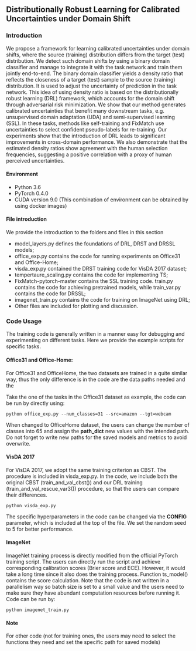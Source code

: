 ## Distributionally Robust Learning for Calibrated Uncertainties under Domain Shift

### Introduction

We propose a framework for learning calibrated uncertainties under domain shifts, where the source (training) distribution differs from the target (test) distribution. We detect such domain shifts by using a binary domain classifier and manage to integrate it with the task network and train them jointly end-to-end. The binary domain classifier yields a density ratio that reflects the closeness of a target (test) sample to the source (training) distribution. It is used to adjust the uncertainty of prediction in the task network. This idea of using density ratio is based on the distributionally robust learning (DRL) framework, which accounts for the domain shift through adversarial risk minimization. We show that our method generates calibrated uncertainties that benefit many downstream tasks, e.g. unsupervised domain adaptation (UDA) and semi-supervised learning (SSL). In these tasks, methods like self-training and FixMatch use uncertainties to select confident pseudo-labels for re-training. Our experiments show that the introduction of DRL leads to significant improvements in cross-domain performance. We also demonstrate that the estimated density ratios show agreement with the human selection frequencies, suggesting a positive correlation with a proxy of human perceived uncertainties.

#### Environment

* Python 3.6
* PyTorch 0.4.0
* CUDA version 9.0
(This combination of environment can be obtained by using docker images)

#### File introduction

We provide the introduction to the folders and files in this section
* model_layers.py defines the foundations of DRL, DRST and DRSSL models;
* office_exp.py contains the code for running experiments on Office31 and Office-Home;
* visda_exp.py contained the DRST training code for VisDA 2017 dataset;
* tempertaure_scaling.py contains the code for implementing TS; 
* FixMatch-pytorch-master contains the SSL training code. train.py contains the code for achieving pretrained models, while train_var.py contains the code for DRSSL;
* imagenet_train.py contains the code for training on ImageNet using DRL;
* Other files are included for plotting and discussion.


### Code Usage


The training code is generally written in a manner easy for debugging and experimenting on different tasks. Here we provide the example scripts for specific tasks.

#### Office31 and Office-Home:

For Office31 and OfficeHome, the two datasets are trained in a quite similar way, thus the only difference is in the code are the data paths needed and the 

Take the one of the tasks in the Office31 dataset as example, the code can be run by directly using:

```
python office_exp.py --num_classes=31 --src=amazon --tgt=webcam
```

When changed to OfficeHome dataset, the users can change the number of classes into 65 and assign the **path_dict** new values with the intended path. Do not forget to write new paths for the saved
models and metrics to avoid overwrite.

#### VisDA 2017

For VisDA 2017, we adopt the same training criterion as CBST. The procedure is included in visda_exp.py. In the code, we include both the 
original CBST (train_and_val_cbst()) and our DRL training (train_and_val_rescue_var3()) procedure, so that the users can compare their differences.

```
python visda_exp.py
```

The specific hyperparameters in the code can be changed via the **CONFIG** parameter, which is included at the top of the file. We set the random seed to 5 for better performance. 

#### ImageNet 

ImageNet training process is directly modified from the official PyTorch training script. The users can directly run the script and achieve corresponding calibration scores (Brier score and ECE). However, it would take 
a long time since it also does the training process. Function ts_model() contains the score calculation. Note that the code is not written in a parallelism way so batch size is set to a small value and the users need to 
make sure they have abundant computation resources before running it. Code can be run by:

```
python imagenet_train.py
```

#### Note

For other code (not for training ones, the users may need to select the functions they need and set the specific path for saved models)
